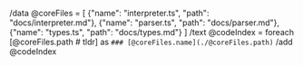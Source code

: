/data @coreFiles = [
  {"name": "interpreter.ts", "path": "docs/interpreter.md"},
  {"name": "parser.ts", "path": "docs/parser.md"},
  {"name": "types.ts", "path": "docs/types.md"}
]
/text @codeIndex = foreach [@coreFiles.path # tldr] as `### [@coreFiles.name](./@coreFiles.path)`
/add @codeIndex